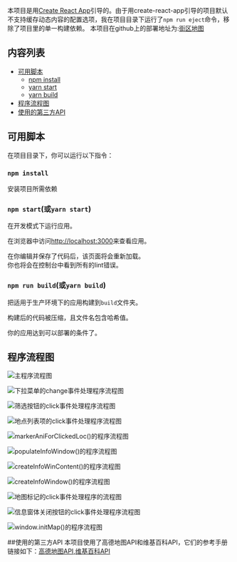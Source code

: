 本项目是用[Create React App](https://github.com/facebookincubator/create-react-app)引导的。由于用create-react-app引导的项目默认不支持缓存动态内容的配置选项，我在项目目录下运行了`npm run eject`命令，移除了项目里的单一构建依赖。
本项目在github上的部署地址为:[街区地图](https://danglisheng.github.io/neighborhood_map/)
## 内容列表

- [可用脚本](#可用脚本)
  - [npm install](#npm_install)
  - [yarn start](#yarn-start)
  - [yarn build](#yarn-build)
- [程序流程图](#程序流程图)
- [使用的第三方API](#使用的第三方API)


## 可用脚本

在项目目录下，你可以运行以下指令：
### `npm install`
安装项目所需依赖
### `npm start`(或`yarn start`)

在开发模式下运行应用。<br>

在浏览器中访问[http://localhost:3000](http://localhost:3000)来查看应用。

在你编辑并保存了代码后，该页面将会重新加载。
<br>
你也将会在控制台中看到所有的lint错误。

### `npm run build`(或`yarn build`)

把适用于生产环境下的应用构建到`build`文件夹。<br>

构建后的代码被压缩，且文件名包含哈希值。<br>

你的应用达到可以部署的条件了。

## 程序流程图
![主程序流程图](https://github.com/danglisheng/neighborhood_map/raw/master/program_flow_chart/%E4%B8%BB%E7%A8%8B%E5%BA%8F%E6%B5%81%E7%A8%8B%E5%9B%BE.png)

![下拉菜单的change事件处理程序流程图](https://github.com/danglisheng/neighborhood_map/raw/master/program_flow_chart/%E4%B8%8B%E6%8B%89%E8%8F%9C%E5%8D%95%E7%9A%84change%E4%BA%8B%E4%BB%B6%E5%A4%84%E7%90%86%E7%A8%8B%E5%BA%8F%E6%B5%81%E7%A8%8B%E5%9B%BE.png)

![筛选按钮的click事件处理程序流程图](https://github.com/danglisheng/neighborhood_map/raw/master/program_flow_chart/%E7%AD%9B%E9%80%89%E6%8C%89%E9%92%AE%E7%9A%84click%E4%BA%8B%E4%BB%B6%E5%A4%84%E7%90%86%E7%A8%8B%E5%BA%8F%E6%B5%81%E7%A8%8B%E5%9B%BE%20.png)

![地点列表项的click事件处理程序流程图](https://github.com/danglisheng/neighborhood_map/raw/master/program_flow_chart/%E5%9C%B0%E7%82%B9%E5%88%97%E8%A1%A8%E9%A1%B9%E7%9A%84click%E4%BA%8B%E4%BB%B6%E5%A4%84%E7%90%86%E7%A8%8B%E5%BA%8F%E6%B5%81%E7%A8%8B%E5%9B%BE.png)

![markerAniForClickedLoc()的程序流程图](https://github.com/danglisheng/neighborhood_map/raw/master/program_flow_chart/markerAniForClickedLoc()%E7%9A%84%E7%A8%8B%E5%BA%8F%E6%B5%81%E7%A8%8B%E5%9B%BE.png)

![populateInfoWindow()的程序流程图](https://github.com/danglisheng/neighborhood_map/raw/master/program_flow_chart/populateInfoWindow()%E7%9A%84%E7%A8%8B%E5%BA%8F%E6%B5%81%E7%A8%8B%E5%9B%BE.png)

![createInfoWinContent()的程序流程图](https://github.com/danglisheng/neighborhood_map/raw/master/program_flow_chart/createInfoWinContent()%E7%9A%84%E7%A8%8B%E5%BA%8F%E6%B5%81%E7%A8%8B%E5%9B%BE.png)

![createInfoWindow()的程序流程图](https://github.com/danglisheng/neighborhood_map/raw/master/program_flow_chart/createInfoWindow()%E7%9A%84%E7%A8%8B%E5%BA%8F%E6%B5%81%E7%A8%8B%E5%9B%BE.png)

![地图标记的click事件处理程序的流程图](https://github.com/danglisheng/neighborhood_map/raw/master/program_flow_chart/%E5%9C%B0%E5%9B%BE%E6%A0%87%E8%AE%B0%E7%9A%84click%E4%BA%8B%E4%BB%B6%E5%A4%84%E7%90%86%E7%A8%8B%E5%BA%8F%E7%9A%84%E6%B5%81%E7%A8%8B%E5%9B%BE.png)

![信息窗体关闭按钮的click事件处理程序流程图](https://github.com/danglisheng/neighborhood_map/raw/master/program_flow_chart/%E4%BF%A1%E6%81%AF%E7%AA%97%E4%BD%93%E5%85%B3%E9%97%AD%E6%8C%89%E9%92%AE%E7%9A%84click%E4%BA%8B%E4%BB%B6%E5%A4%84%E7%90%86%E7%A8%8B%E5%BA%8F%E6%B5%81%E7%A8%8B%E5%9B%BE.png)

![window.initMap()的程序流程图](https://github.com/danglisheng/neighborhood_map/raw/master/program_flow_chart/window.initMap()%E7%9A%84%E7%A8%8B%E5%BA%8F%E6%B5%81%E7%A8%8B%E5%9B%BE%20.png)

##使用的第三方API
本项目使用了高德地图API和维基百科API，它们的参考手册链接如下：[高德地图API](http://lbs.amap.com/api/javascript-api/reference/core),[维基百科API](https://www.mediawiki.org/wiki/API:Main_page/zh)      
